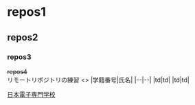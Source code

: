 # repos1
## repos2
### repos3
~~repos4~~
<br>
リモートリポジトリの練習
<>
|学籍番号|氏名|
|--|--|
|td|td|
|td|td|

[日本電子専門学校](https://www.jec.ac.jp)
